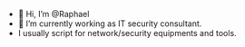 - 👋 Hi, I’m @Raphael
- 🌱 I’m currently working as IT security consultant.
-  I usually script for network/security equipments and tools.


<!---
Raphael-Tonton/Raphael-Tonton is a ✨ special ✨ repository because its `README.md` (this file) appears on your GitHub profile.
You can click the Preview link to take a look at your changes.
--->

